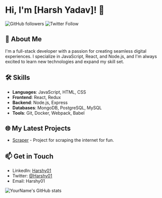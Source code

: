 # Hi, I'm [Harsh Yadav]! 👋

![GitHub followers](https://img.shields.io/github/followers/Harshy01?style=social) ![Twitter Follow](https://img.shields.io/twitter/follow/Harshy01?style=social)

## 🚀 About Me

I'm a full-stack developer with a passion for creating seamless digital experiences. I specialize in JavaScript, React, and Node.js, and I'm always excited to learn new technologies and expand my skill set.

## 🛠️ Skills

- **Languages**: JavaScript, HTML, CSS
- **Frontend**: React, Redux
- **Backend**: Node.js, Express
- **Databases**: MongoDB, PostgreSQL, MySQL
- **Tools**: Git, Docker, Webpack, Babel

## 🌐 My Latest Projects

- [Scraper](https://github.com/Harshy01/) - Project for scraping the internet for fun.

## 📫 Get in Touch

- LinkedIn: [Harshy01](https://www.linkedin.com/in/Harshy01/)
- Twitter: [@Harshy01](https://twitter.com/Harshy01)
- Email: Harshy01

![YourName's GitHub stats](https://github-readme-stats.vercel.app/api?username=Harshy01&show_icons=true&theme=tokyonight)
